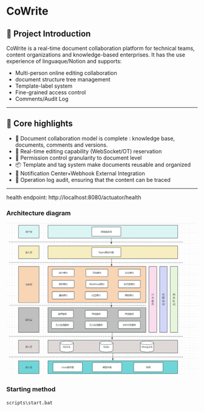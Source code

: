 # CoWrite

## 🚀 Project Introduction

CoWrite is a real-time document collaboration platform for technical teams, content organizations and knowledge-based enterprises. It has the use experience of linguaque/Notion and supports:

- Multi-person online editing collaboration
- document structure tree management
- Template-label system
- Fine-grained access control
- Comments/Audit Log

---

## 🎯 Core highlights

- 🧩 Document collaboration model is complete : knowledge base, documents, comments and versions.
- 🔄 Real-time editing capability (WebSocket/OT) reservation
- 🔐 Permission control granularity to document level
- 📦 Template and tag system make documents reusable and organized
- 🔔 Notification Center+Webhook External Integration
- 📜 Operation log audit, ensuring that the content can be traced

---


health endpoint: http://localhost:8080/actuator/health

### Architecture diagram

![Architecture diagram](.doc/img.png)

### Starting method
```bash
scripts\start.bat
```